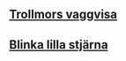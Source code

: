 
## [Trollmors vaggvisa](trollmors-vaggvisa.html)
## [Blinka lilla stjärna](blinka-lilla-stjarna.html)

